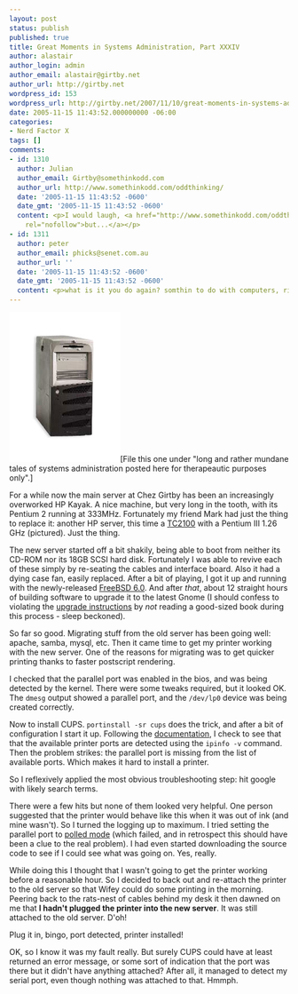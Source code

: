 ```yaml
---
layout: post
status: publish
published: true
title: Great Moments in Systems Administration, Part XXXIV
author: alastair
author_login: admin
author_email: alastair@girtby.net
author_url: http://girtby.net
wordpress_id: 153
wordpress_url: http://girtby.net/2007/11/10/great-moments-in-systems-administration-part-xxxiv
date: 2005-11-15 11:43:52.000000000 -06:00
categories:
- Nerd Factor X
tags: []
comments:
- id: 1310
  author: Julian
  author_email: Girtby@somethinkodd.com
  author_url: http://www.somethinkodd.com/oddthinking/
  date: '2005-11-15 11:43:52 -0600'
  date_gmt: '2005-11-15 11:43:52 -0600'
  content: <p>I would laugh, <a href="http://www.somethinkodd.com/oddthinking/2005/06/13/the-printer-episode/"
    rel="nofollow">but...</a></p>
- id: 1311
  author: peter
  author_email: phicks@senet.com.au
  author_url: ''
  date: '2005-11-15 11:43:52 -0600'
  date_gmt: '2005-11-15 11:43:52 -0600'
  content: <p>what is it you do again? somthin to do with computers, right?</p>
---
```

<img src="/images/hp-server.jpg" width="200" height="270" class="lede" alt="HP Server Pic"/>[File this one under "long and rather mundane tales of systems administration posted here for therapeautic purposes only".]

For a while now the main server at Chez Girtby has been an increasingly overworked HP Kayak. A nice machine, but very long in the tooth, with its Pentium 2 running at 333MHz. Fortunately my friend Mark had just the thing to replace it: another HP server, this time a [TC2100](http://h18004.www1.hp.com/products/servers/tc2100/) with a Pentium III 1.26 GHz (pictured). Just the thing.

The new server started off a bit shakily, being able to boot from neither its CD-ROM nor its 18GB SCSI hard disk. Fortunately I was able to revive each of these simply by re-seating the cables and interface board. Also it had a dying case fan, easily replaced. After a bit of playing, I got it up and running with the newly-released [FreeBSD 6.0](http://www.freebsd.org/releases/6.0R/announce.html). And after *that*, about 12 straight hours of building software to upgrade it to the latest Gnome (I should confess to violating the [upgrade instructions](http://www.freebsd.org/gnome/docs/faq212.html#q2) by *not* reading a good-sized book during this process - sleep beckoned).

So far so good. Migrating stuff from the old server has been going well: apache, samba, mysql, etc. Then it came time to get my printer working with the new server. One of the reasons for migrating was to get quicker printing thanks to faster postscript rendering.

I checked that the parallel port was enabled in the bios, and was being detected by the kernel. There were some tweaks required, but it looked OK. The `dmesg` output showed a parallel port, and the `/dev/lp0` device was being created correctly.

Now to install CUPS. `portinstall -sr cups` does the trick, and after a bit of configuration I start it up. Following the [documentation](http://www.cups.org/doc-1.1/sam.html#4_1), I check to see that that the available printer ports are detected using the `ipinfo -v` command. Then the problem strikes: the parallel port is missing from the list of available ports. Which makes it hard to install a printer.

So I reflexively applied the most obvious troubleshooting step: hit google with likely search terms.

There were a few hits but none of them looked very helpful. One person suggested that the printer would behave like this when it was out of ink (and mine wasn't). So I turned the logging up to maximum. I tried setting the parallel port to [polled mode](http://www.freebsd.org/doc/en_US.ISO8859-1/books/handbook/printing-intro-setup.html#PRINTING-PARALLEL-PORT-MODE) (which failed, and in retrospect this should have been a clue to the real problem). I had even started downloading the source code to see if I could see what was going on. Yes, really.

While doing this I thought that I wasn't going to get the printer working before a reasonable hour. So I decided to back out and re-attach the printer to the old server so that Wifey could do some printing in the morning. Peering back to the rats-nest of cables behind my desk  it then dawned on me that **I hadn't plugged the printer into the new server**. It was still attached to the old server. D'oh!

Plug it in, bingo, port detected, printer installed!

OK, so I know it was my fault really. But surely CUPS could have at least returned an error message, or some sort of indication that the port was there but it didn't have anything attached? After all, it managed to detect my serial port, even though nothing was attached to that. Hmmph.
